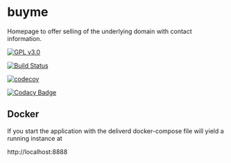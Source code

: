 # buyme
Homepage to offer selling of the underlying domain with contact information.

[![GPL v3.0](https://img.shields.io/github/license/ottlinger/buyme.svg)](https://www.gnu.org/licenses/gpl.html)

[![Build Status](https://travis-ci.org/ottlinger/buyme.svg?branch=master)](https://travis-ci.org/ottlinger/buyme)

[![codecov](https://codecov.io/gh/ottlinger/buyme/branch/master/graph/badge.svg)](https://codecov.io/gh/ottlinger/buyme)

[![Codacy Badge](https://api.codacy.com/project/badge/Grade/07b670b13aa944a789f40bbdf297b337)](https://www.codacy.com/app/github_25/buyme?utm_source=github.com&amp;utm_medium=referral&amp;utm_content=ottlinger/buyme&amp;utm_campaign=Badge_Grade)

## Docker

If you start the application with the deliverd docker-compose file will yield a running instance at

http://localhost:8888
